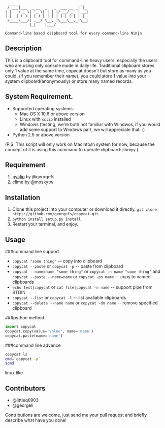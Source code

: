 ```
  ____                            _   
 / ___|___  _ __  _   _  ___ __ _| |_ 
| |   / _ \| '_ \| | | |/ __/ _` | __|
| |__| (_) | |_) | |_| | (_| (_| | |_ 
 \____\___/| .__/ \__, |\___\__,_|\__|
           |_|    |___/               

Command-line based clipboard tool for every command-line Ninja
```

## Description
This is a clipboard tool for command-line heavy users, especially the users who are using only console mode in daily life. Traditional clipboard stores only 1 value at the same time, copycat doesn't but store as many as you could. (if you remember their name), you could store 1 value into your system clipboard(anonymously) or store many named records.

## System Requirement.
* Supported operating systems:
    * Mac OS X 10.6 or above version
    * Linux with `xclip` installed
    * Windows (testing, we're both not familiar with Windwos, if you would add some support to Windows part, we will appreciate that. :)
* Python 2.5 or above version

(P.S. This script will only work on Macintosh system for now, because the concept of it is using this command to operate clipboard: `pbcopy`.)


## Requirement
1. [pyclip](https://github.com/georgefs/pyclip) by @georgefs
2. [clime](https://github.com/moskytw/clime) by @moskytw


## Installation
1. Clone this project into your computer or download it directly.
`git clone https://github.com/georgefs/copycat.git`
2. `python install setup.py install`
3. Restart your terminal, and enjoy.


## Usage

###command line support 
* `copycat "some thing"` -- copy into clipboard 
* `copycat --paste` or `copycat -p` -- paste from clipboard 
* `copycat --name=name "some thing"` or `copycat -n name "some thing"` and `copycat --paste --name=name` or `copycat -pn name` -- copy to named clipboards
* `echo test|copycat` or `cat file|copycat -n name` -- support pipe from STDIN
* `copycat --list` or `copycat -l` -- list avaliable clipboards
* `copycat --delete --name name` or `copycat -dn name` -- remove specified clipboard

###python method

```python
import copycat
copycat.copy(value='value', name='name')
copycat.paste(name='name')
```

###command line advance
```bash
copycat ls
cmd=`copycat -p`
$cmd
```
linux like 

## Contributors

* @littleq0903
* @georgeli

Contributions are welcome, just send me your pull request and briefly describe what have you done!
